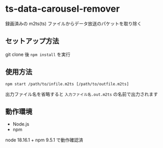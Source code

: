 # ts-data-carousel-remover

録画済みの m2ts(ts) ファイルからデータ放送のパケットを取り除く

## セットアップ方法

git clone 後 `npm install` を実行

## 使用方法
```
npm start /path/to/infile.m2ts [/path/to/outfile.m2ts]
```
出力ファイル名を省略すると `入力ファイル名.out.m2ts` の名前で出力されます

## 動作環境

* Node.js
* npm

node 18.16.1 + npm 9.5.1 で動作確認済
